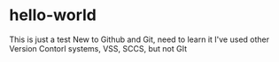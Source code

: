 # hello-world
This is just a test
New to Github and Git, need to learn it
I've used other Version Contorl systems, VSS, SCCS, but not GIt
